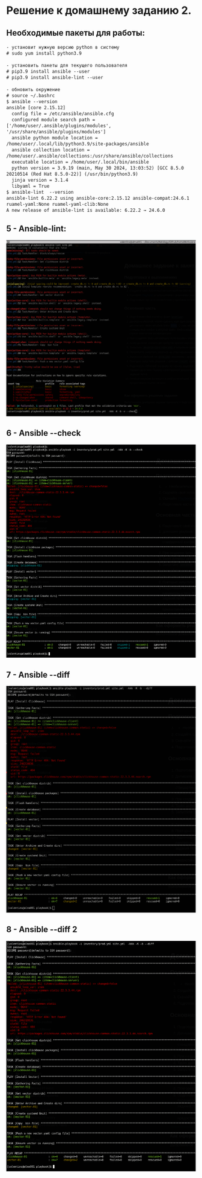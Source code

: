 # Решение к домашнему заданию 2.
## Необходимые пакеты для работы:
```
- установит нужную версию python в систему
# sudo yum install python3.9

- установить пакеты для текущего пользователя
# pip3.9 install ansible --user
# pip3.9 install ansible-lint --user

- обновить окружение
# source ~/.bashrc
$ ansible --version
ansible [core 2.15.12]
  config file = /etc/ansible/ansible.cfg
  configured module search path = ['/home/user/.ansible/plugins/modules', '/usr/share/ansible/plugins/modules']
  ansible python module location = /home/user/.local/lib/python3.9/site-packages/ansible
  ansible collection location = /home/user/.ansible/collections:/usr/share/ansible/collections
  executable location = /home/user/.local/bin/ansible
  python version = 3.9.19 (main, May 30 2024, 13:03:52) [GCC 8.5.0 20210514 (Red Hat 8.5.0-22)] (/usr/bin/python3.9)
  jinja version = 3.1.4
  libyaml = True
$ ansible-lint  --version
ansible-lint 6.22.2 using ansible-core:2.15.12 ansible-compat:24.6.1 ruamel-yaml:None ruamel-yaml-clib:None
A new release of ansible-lint is available: 6.22.2 → 24.6.0
```
## 5 - Ansible-lint:
![lint](./playbook/screenshots/5.ansible-lint.png)

## 6 - Ansible --check
![check](./playbook/screenshots/6.ansible-check.png)

## 7 - Ansible --diff
![diff](./playbook/screenshots/7.ansible-diff.png)

## 8 - Ansible --diff 2
![diff2](./playbook/screenshots/8.ansible-diff_2.png)
##